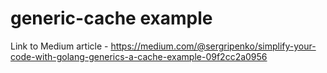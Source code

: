 # generic-cache example

Link to Medium article - https://medium.com/@sergripenko/simplify-your-code-with-golang-generics-a-cache-example-09f2cc2a0956
